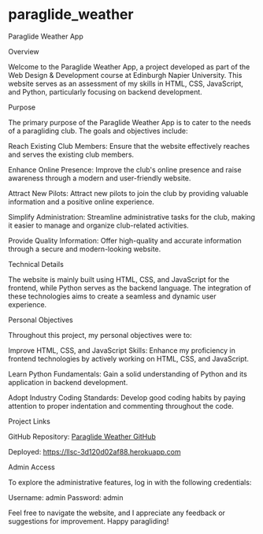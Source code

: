 # paraglide_weather
Paraglide Weather App

Overview

Welcome to the Paraglide Weather App, a project developed as part of the Web Design & Development course at Edinburgh Napier University. This website serves as an assessment of my skills in HTML, CSS, JavaScript, and Python, particularly focusing on backend development.

Purpose

The primary purpose of the Paraglide Weather App is to cater to the needs of a paragliding club. The goals and objectives include:

Reach Existing Club Members: Ensure that the website effectively reaches and serves the existing club members.

Enhance Online Presence: Improve the club's online presence and raise awareness through a modern and user-friendly website.

Attract New Pilots: Attract new pilots to join the club by providing valuable information and a positive online experience.

Simplify Administration: Streamline administrative tasks for the club, making it easier to manage and organize club-related activities.

Provide Quality Information: Offer high-quality and accurate information through a secure and modern-looking website.

Technical Details

The website is mainly built using HTML, CSS, and JavaScript for the frontend, while Python serves as the backend language. The integration of these technologies aims to create a seamless and dynamic user experience.

Personal Objectives

Throughout this project, my personal objectives were to:

Improve HTML, CSS, and JavaScript Skills: Enhance my proficiency in frontend technologies by actively working on HTML, CSS, and JavaScript.

Learn Python Fundamentals: Gain a solid understanding of Python and its application in backend development.

Adopt Industry Coding Standards: Develop good coding habits by paying attention to proper indentation and commenting throughout the code.

Project Links

GitHub Repository: [Paraglide Weather GitHub](https://github.com/akela1984/paraglide_weather )

Deployed: https://llsc-3d120d02af88.herokuapp.com

Admin Access

To explore the administrative features, log in with the following credentials:

Username: admin
Password: admin

Feel free to navigate the website, and I appreciate any feedback or suggestions for improvement. Happy paragliding!
